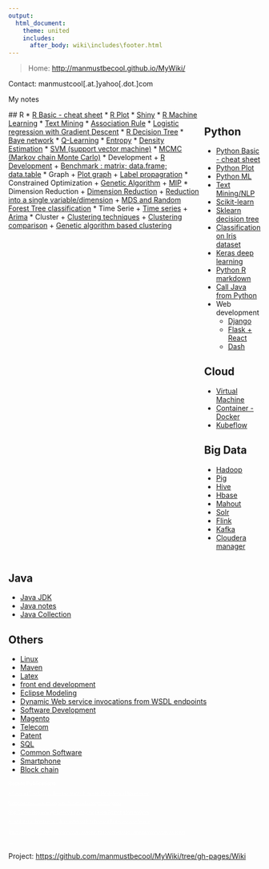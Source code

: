 ```yaml
---
output:
  html_document:
    theme: united
    includes:
      after_body: wiki\includes\footer.html
---
```


> Home: http://manmustbecool.github.io/MyWiki/

Contact: manmustcool[.at.]yahoo[.dot.]com 

My notes

<div style="display: flex; -webkit-column-count: 2; -moz-column-count: 2; column-count: 2; -webkit-column-rule: 1px dotted #e0e0e0; -moz-column-rule: 1px dotted #e0e0e0; column-rule: 1px dotted #e0e0e0;">

<div style="display: inline-block; padding-right:10px;">
## R
 * <a href="Wiki/R/RBasic.html">R Basic - cheat sheet</a>
 * <a href="Wiki/R/plot.html">R Plot</a>
 * <a href="Wiki/R/Shiny.html">Shiny</a>
 * <a href="Wiki/R/RMachineLearning.html">R Machine Learning</a>
 * <a href="Wiki/R/textMining.html">Text Mining</a>
 * <a href="Wiki/R/associationRule.html">Association Rule</a>
 * <a href="Wiki/R/LogisticRegression.html">Logistic regression with Gradient Descent</a>
 * <a href="Wiki/R/decisionTree.html">R Decision Tree</a>
 * <a href="Wiki/R/baye_network.html">Baye network</a>
 * <a href="Wiki/R/QLearning.html">Q-Learning</a>
 * <a href="Wiki/R/Entropy.html">Entropy</a>
 * <a href="Wiki/R/densityEstimation.html">Density Estimation</a>
 * <a href="Wiki/R/svm.html">SVM (support vector machine)</a>
 * <a href="Wiki/R/MCMC.html">MCMC (Markov chain Monte Carlo)</a>
 * Development 
    + <a href="Wiki/R/RDevelopment.html">R Development</a>
    + <a href="Wiki/R/benchmarkMrDfDt.html">Benchmark : matrix; data.frame; data.table</a>
 * Graph
    + <a href="Wiki/R/graph.html">Plot graph</a>
    + <a href="Wiki/R/label_propagation.html">Label propagration</a>
 * Constrained Optimization
    + <a href="Wiki/R/GeneticAlgorithm.html">Genetic Algorithm</a>
    + <a href="Wiki/R/linearProgram.html">MIP</a>
 * Dimension Reduction
    + <a href="Wiki/R/dimensionReduction.html">Dimension Reduction</a>
    + <a href="Wiki/R/dataCompression.html">Reduction into a single variable/dimension</a>
    + <a href="Wiki/R/randomForestMDS.html">MDS and Random Forest Tree classification</a>
 * Time Serie
    + <a href="Wiki/R/timeSeries.html">Time series</a>
    + <a href="Wiki/R/Arima.html">Arima</a>
 * Cluster
    + <a href="Wiki/R/clustering.html">Clustering techniques</a>
    + <a href="Wiki/R/clusteringComparison.html">Clustering comparison</a>
    + <a href="Wiki/R/ga_cluster.html">Genetic algorithm based clustering</a>
 
</div>

<div style="display: inline-block;">

## Python
 * <a href="Wiki/Python/python.html">Python Basic - cheat sheet</a>
 * <a href="Wiki/Python/python_plot.html">Python Plot</a>
 * <a href="Wiki/Python/pythonML.html">Python ML</a>
 * <a href="Wiki/Python/python_nlp.html">Text Mining/NLP</a>
 * <a href="Wiki/Python/python_sklearn.html">Scikit-learn</a>
 * <a href="Wiki/Python/sklearn_decision_tree.html">Sklearn decision tree</a>
 * <a href="Wiki/Python/classificationOnIris.html">Classification on Iris dataset</a>
 * <a href="Wiki/Python/python_keras.html">Keras deep learning</a>
 * <a href="Wiki/Python/pythonRdm.html">Python R markdown</a>
 * <a href="Wiki/Python/python_java.html">Call Java from Python</a>
 * Web development
    + <a href="Wiki/Python/Django.html">Django</a>
    + <a href="Wiki/Python/flaskReact.html">Flask + React</a>
    + <a href="Wiki/Python/dash.html">Dash</a>
    
## Cloud
 * <a href="Wiki/Cloud/VirtualMachine.html">Virtual Machine</a>
 * <a href="Wiki/Cloud/Container.html">Container - Docker</a>
 * <a href="Wiki/Cloud/Kubeflow.html">Kubeflow</a>

## Big Data
 * <a href="Wiki/Hadoop.html">Hadoop</a> 
 * <a href="Wiki/Pig.html">Pig</a> 
 * <a href="Wiki/Hive.html">Hive</a> 
 * <a href="Wiki/Hbase.html">Hbase</a>
 * <a href="Wiki/Mahout.html">Mahout</a> 
 * <a href="Wiki/Solr.html">Solr</a>
 * <a href="Wiki/Flink.html">Flink</a> 
 * <a href="Wiki/Kafka.html">Kafka</a> 
 * <a href="Wiki/ClouderaCm.html">Cloudera manager</a>   
    
</div>

</div> <!--end two columns -->

## Java
 * <a href="Wiki/Java/jdk.html">Java JDK</a>
 * <a href="Wiki/Java/Java.html">Java notes</a>
 * <a href="Wiki/Java/JavaCollection.html">Java Collection</a>
  


## Others
 * <a href="Wiki/Linux.html">Linux</a>
 * <a href="Wiki/Maven.html">Maven</a>
 * <a href="Wiki/Latex.html">Latex</a>
 * <a href="Wiki/frontend.html">front end development</a>
 * <a href="Wiki/eclipseModeling.html">Eclipse Modeling</a>
 * <a href="Wiki/Java/DI/di.html">Dynamic Web service invocations from WSDL endpoints</a>
 * <a href="Wiki/SoftwareDevelopment.html">Software Development </a>
 * <a href="Wiki/Magento.html">Magento</a>
 * <a href="Wiki/telecom.html">Telecom</a>
 * <a href="Wiki/Patent.html">Patent</a>
 * <a href="Wiki/SQL.html">SQL</a>
 * <a href="Wiki/commonSoftware.html">Common Software</a>
 * <a href="Wiki/smartphone.html">Smartphone</a>
 * <a href="Wiki/blockchain.html">Block chain</a>
 

<style>
div.non * {
 color: white !important;
 font-size: 70%;
}
</style>

<div class="non">

## Recent Publications

[A Streaming Data Anomaly Detection Analytic Engine for Mobile Network Management](http://manmustbecool.github.io/MyWiki/papers/A%20Streaming%20Data%20Anomaly%20Detection%20Analytic%20Engine%20for%20Mobile%20Network%20Management.pdf)


[Enterprise search with development for network management system](http://manmustbecool.github.io/MyWiki/papers/Enterprise%20search%20with%20development%20for%20network%20management%20system.pdf)


[RPig: Concise Programming Framework by Integrating R with Pig for Big Data Analytics](http://manmustbecool.github.io/MyWiki/papers/Rpig%20Concise%20Programming%20Framework%20by%20Integrating%20R%20with%20Pig%20for%20Big%20Data%20Analytics%202015.pdf)


[A distributed architecture for policy-customisable multi-tenant Processes-as-a-Service](http://manmustbecool.github.io/MyWiki/papers/A%20distributed%20architecture%20for%20policy-customisable%20multi-tenant%20Processes-as-a-Service.pdf)


[https://sites.google.com/view/manmustbecool/home](https://sites.google.com/view/manmustbecool/home)

...

</div>


Project: https://github.com/manmustbecool/MyWiki/tree/gh-pages/Wiki

